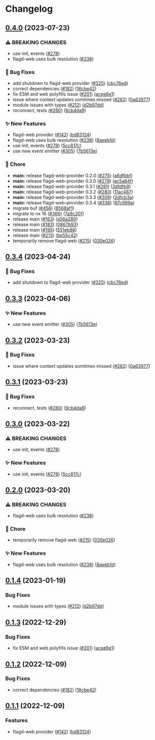 # Changelog

## [0.4.0](https://github.com/thomaspoignant/open-feature-node-sdk-contrib/compare/flagd-web-provider-v0.3.4...flagd-web-provider-v0.4.0) (2023-07-23)


### ⚠ BREAKING CHANGES

* use init, events ([#278](https://github.com/thomaspoignant/open-feature-node-sdk-contrib/issues/278))
* flagd-web uses bulk resolution ([#238](https://github.com/thomaspoignant/open-feature-node-sdk-contrib/issues/238))

### 🐛 Bug Fixes

* add shutdown to flagd-web provider ([#325](https://github.com/thomaspoignant/open-feature-node-sdk-contrib/issues/325)) ([cbc76ed](https://github.com/thomaspoignant/open-feature-node-sdk-contrib/commit/cbc76edba964d7a8f453334ec8f0c4aca9070c3c))
* correct dependencies ([#182](https://github.com/thomaspoignant/open-feature-node-sdk-contrib/issues/182)) ([16cbe42](https://github.com/thomaspoignant/open-feature-node-sdk-contrib/commit/16cbe421d6255bd95a78c3914890a63adcce831e))
* fix ESM and web polyfills issue ([#201](https://github.com/thomaspoignant/open-feature-node-sdk-contrib/issues/201)) ([acee6e1](https://github.com/thomaspoignant/open-feature-node-sdk-contrib/commit/acee6e1817a7846251f456455a7218bf98efb00e))
* issue where context updates somtimes missed ([#282](https://github.com/thomaspoignant/open-feature-node-sdk-contrib/issues/282)) ([0a63977](https://github.com/thomaspoignant/open-feature-node-sdk-contrib/commit/0a639776ee404b271002e259ce63c11ac6102125))
* module issues with types ([#212](https://github.com/thomaspoignant/open-feature-node-sdk-contrib/issues/212)) ([d2b97dd](https://github.com/thomaspoignant/open-feature-node-sdk-contrib/commit/d2b97dd24c952661ce08724a84e4b312860a9211))
* reconnect, tests ([#280](https://github.com/thomaspoignant/open-feature-node-sdk-contrib/issues/280)) ([9cb4da9](https://github.com/thomaspoignant/open-feature-node-sdk-contrib/commit/9cb4da961fe45684630f4045bc1007b10eef75b2))


### ✨ New Features

* flagd-web provider ([#142](https://github.com/thomaspoignant/open-feature-node-sdk-contrib/issues/142)) ([bd83124](https://github.com/thomaspoignant/open-feature-node-sdk-contrib/commit/bd8312418fbfab16d77a4ec069d3ff9452f7f744))
* flagd-web uses bulk resolution ([#238](https://github.com/thomaspoignant/open-feature-node-sdk-contrib/issues/238)) ([8aeeb1d](https://github.com/thomaspoignant/open-feature-node-sdk-contrib/commit/8aeeb1d198f766400b00f8aeda1e3daa84e268bf))
* use init, events ([#278](https://github.com/thomaspoignant/open-feature-node-sdk-contrib/issues/278)) ([5cc817c](https://github.com/thomaspoignant/open-feature-node-sdk-contrib/commit/5cc817cb15f53365747875cea05f15fef9c37841))
* use new event emitter ([#305](https://github.com/thomaspoignant/open-feature-node-sdk-contrib/issues/305)) ([7b5613e](https://github.com/thomaspoignant/open-feature-node-sdk-contrib/commit/7b5613e6b3258b2d74fdc8acf4f0ed6d2cdcf74a))


### 🧹 Chore

* **main:** release flagd-web-provider 0.2.0 ([#275](https://github.com/thomaspoignant/open-feature-node-sdk-contrib/issues/275)) ([a6dfbbf](https://github.com/thomaspoignant/open-feature-node-sdk-contrib/commit/a6dfbbfdbd327bb3c7f5ad7a8e14d201f8e9da0c))
* **main:** release flagd-web-provider 0.3.0 ([#279](https://github.com/thomaspoignant/open-feature-node-sdk-contrib/issues/279)) ([ac5a64f](https://github.com/thomaspoignant/open-feature-node-sdk-contrib/commit/ac5a64fe63162c1d12f0136e1ab0a1a2e3486519))
* **main:** release flagd-web-provider 0.3.1 ([#281](https://github.com/thomaspoignant/open-feature-node-sdk-contrib/issues/281)) ([3dfdfb9](https://github.com/thomaspoignant/open-feature-node-sdk-contrib/commit/3dfdfb969aea06023557d96aaf6575ee762c9ee3))
* **main:** release flagd-web-provider 0.3.2 ([#283](https://github.com/thomaspoignant/open-feature-node-sdk-contrib/issues/283)) ([11ac487](https://github.com/thomaspoignant/open-feature-node-sdk-contrib/commit/11ac4872a040108ea7ec103dfdfcd00eaa0cfb58))
* **main:** release flagd-web-provider 0.3.3 ([#309](https://github.com/thomaspoignant/open-feature-node-sdk-contrib/issues/309)) ([2dfcb3a](https://github.com/thomaspoignant/open-feature-node-sdk-contrib/commit/2dfcb3a9385de26402449d930b8b55be859f1f0e))
* **main:** release flagd-web-provider 0.3.4 ([#336](https://github.com/thomaspoignant/open-feature-node-sdk-contrib/issues/336)) ([97c999a](https://github.com/thomaspoignant/open-feature-node-sdk-contrib/commit/97c999a8919bbdf1bca7b7707224a79377b52064))
* migrate buf ([#456](https://github.com/thomaspoignant/open-feature-node-sdk-contrib/issues/456)) ([8568af1](https://github.com/thomaspoignant/open-feature-node-sdk-contrib/commit/8568af1e26f92f4d0e9a942b9fc3e001d919ef03))
* migrate to nx 16 ([#366](https://github.com/thomaspoignant/open-feature-node-sdk-contrib/issues/366)) ([7a9c201](https://github.com/thomaspoignant/open-feature-node-sdk-contrib/commit/7a9c201d16fd7f070a1bcd2e359487ba6e7b78d7))
* release main ([#163](https://github.com/thomaspoignant/open-feature-node-sdk-contrib/issues/163)) ([a56a280](https://github.com/thomaspoignant/open-feature-node-sdk-contrib/commit/a56a2804f5fada634dbb2b5115858832dfd6be4e))
* release main ([#183](https://github.com/thomaspoignant/open-feature-node-sdk-contrib/issues/183)) ([0867b93](https://github.com/thomaspoignant/open-feature-node-sdk-contrib/commit/0867b93d3016bb1a80be8c0f204725414c18b7ab))
* release main ([#195](https://github.com/thomaspoignant/open-feature-node-sdk-contrib/issues/195)) ([551eb86](https://github.com/thomaspoignant/open-feature-node-sdk-contrib/commit/551eb867981c60344b390c7a304d69c8aeb34526))
* release main ([#213](https://github.com/thomaspoignant/open-feature-node-sdk-contrib/issues/213)) ([be55c42](https://github.com/thomaspoignant/open-feature-node-sdk-contrib/commit/be55c42bce438f3b4d082a82c1d96d45808caac1))
* temporarily remove flagd-web ([#215](https://github.com/thomaspoignant/open-feature-node-sdk-contrib/issues/215)) ([030e026](https://github.com/thomaspoignant/open-feature-node-sdk-contrib/commit/030e02632885a906a8dd4abd940f5d399e6f58c4))

## [0.3.4](https://github.com/open-feature/js-sdk-contrib/compare/flagd-web-provider-v0.3.3...flagd-web-provider-v0.3.4) (2023-04-24)


### 🐛 Bug Fixes

* add shutdown to flagd-web provider ([#325](https://github.com/open-feature/js-sdk-contrib/issues/325)) ([cbc76ed](https://github.com/open-feature/js-sdk-contrib/commit/cbc76edba964d7a8f453334ec8f0c4aca9070c3c))

## [0.3.3](https://github.com/open-feature/js-sdk-contrib/compare/flagd-web-provider-v0.3.2...flagd-web-provider-v0.3.3) (2023-04-06)


### ✨ New Features

* use new event emitter ([#305](https://github.com/open-feature/js-sdk-contrib/issues/305)) ([7b5613e](https://github.com/open-feature/js-sdk-contrib/commit/7b5613e6b3258b2d74fdc8acf4f0ed6d2cdcf74a))

## [0.3.2](https://github.com/open-feature/js-sdk-contrib/compare/flagd-web-provider-v0.3.1...flagd-web-provider-v0.3.2) (2023-03-23)


### 🐛 Bug Fixes

* issue where context updates somtimes missed ([#282](https://github.com/open-feature/js-sdk-contrib/issues/282)) ([0a63977](https://github.com/open-feature/js-sdk-contrib/commit/0a639776ee404b271002e259ce63c11ac6102125))

## [0.3.1](https://github.com/open-feature/js-sdk-contrib/compare/flagd-web-provider-v0.3.0...flagd-web-provider-v0.3.1) (2023-03-23)


### 🐛 Bug Fixes

* reconnect, tests ([#280](https://github.com/open-feature/js-sdk-contrib/issues/280)) ([9cb4da9](https://github.com/open-feature/js-sdk-contrib/commit/9cb4da961fe45684630f4045bc1007b10eef75b2))

## [0.3.0](https://github.com/open-feature/js-sdk-contrib/compare/flagd-web-provider-v0.2.0...flagd-web-provider-v0.3.0) (2023-03-22)


### ⚠ BREAKING CHANGES

* use init, events ([#278](https://github.com/open-feature/js-sdk-contrib/issues/278))

### ✨ New Features

* use init, events ([#278](https://github.com/open-feature/js-sdk-contrib/issues/278)) ([5cc817c](https://github.com/open-feature/js-sdk-contrib/commit/5cc817cb15f53365747875cea05f15fef9c37841))

## [0.2.0](https://github.com/open-feature/js-sdk-contrib/compare/flagd-web-provider-v0.1.4...flagd-web-provider-v0.2.0) (2023-03-20)


### ⚠ BREAKING CHANGES

* flagd-web uses bulk resolution ([#238](https://github.com/open-feature/js-sdk-contrib/issues/238))

### 🧹 Chore

* temporarily remove flagd-web ([#215](https://github.com/open-feature/js-sdk-contrib/issues/215)) ([030e026](https://github.com/open-feature/js-sdk-contrib/commit/030e02632885a906a8dd4abd940f5d399e6f58c4))


### ✨ New Features

* flagd-web uses bulk resolution ([#238](https://github.com/open-feature/js-sdk-contrib/issues/238)) ([8aeeb1d](https://github.com/open-feature/js-sdk-contrib/commit/8aeeb1d198f766400b00f8aeda1e3daa84e268bf))

## [0.1.4](https://github.com/open-feature/js-sdk-contrib/compare/flagd-web-provider-v0.1.3...flagd-web-provider-v0.1.4) (2023-01-19)


### Bug Fixes

* module issues with types ([#212](https://github.com/open-feature/js-sdk-contrib/issues/212)) ([d2b97dd](https://github.com/open-feature/js-sdk-contrib/commit/d2b97dd24c952661ce08724a84e4b312860a9211))

## [0.1.3](https://github.com/open-feature/js-sdk-contrib/compare/flagd-web-provider-v0.1.2...flagd-web-provider-v0.1.3) (2022-12-29)


### Bug Fixes

* fix ESM and web polyfills issue ([#201](https://github.com/open-feature/js-sdk-contrib/issues/201)) ([acee6e1](https://github.com/open-feature/js-sdk-contrib/commit/acee6e1817a7846251f456455a7218bf98efb00e))

## [0.1.2](https://github.com/open-feature/js-sdk-contrib/compare/flagd-web-provider-v0.1.1...flagd-web-provider-v0.1.2) (2022-12-09)


### Bug Fixes

* correct dependencies ([#182](https://github.com/open-feature/js-sdk-contrib/issues/182)) ([16cbe42](https://github.com/open-feature/js-sdk-contrib/commit/16cbe421d6255bd95a78c3914890a63adcce831e))

## [0.1.1](https://github.com/open-feature/js-sdk-contrib/compare/flagd-web-provider-v0.1.0...flagd-web-provider-v0.1.1) (2022-12-09)


### Features

* flagd-web provider ([#142](https://github.com/open-feature/js-sdk-contrib/issues/142)) ([bd83124](https://github.com/open-feature/js-sdk-contrib/commit/bd8312418fbfab16d77a4ec069d3ff9452f7f744))
